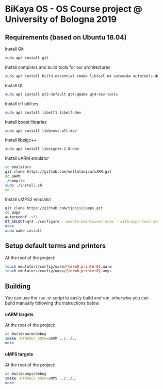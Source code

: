 # BiKaya OS - OS Course project @ University of Bologna 2019

## Requirements (based on Ubuntu 18.04)

Install Git
```bash
sudo apt install git
```

Install compilers and build tools for our architectures
```bash
sudo apt install build-essential cmake libtool m4 automake autotools-dev autoconf gcc-arm-none-eabi gcc-mipsel-linux-gnu
```

Install Qt
```bash
sudo apt install qt5-default qt4-qmake qt4-dev-tools
```

Install elf utilities
```bash
sudo apt install libelf1 libelf-dev
```

Install boost libraries
```bash
sudo apt install libboost-all-dev
```

Install libsigc++
```bash
sudo apt install libsigc++-2.0-dev
```

Install uARM emulator
```bash
cd emulators
git clone https://github.com/mellotanica/uARM.git
cd uARM
./compile
sudo ./install.sh
cd ..
```

Install uMPS2 emulator
```bash
git clone https://github.com/tjonjic/umps.git
cd umps
autoreconf -vfi
QT_SELECT=qt4 ./configure --enable-maintainer-mode --with-mips-tool-prefix=mipsel-linux-gnu-
make
sudo make install
```

## Setup default terms and printers

At the root of the project:

```bash
touch emulators/config/uarm/{term0,printer0}.uarm
touch emulators/config/umps/{term0,printer0}.umps
```

## Building

You can use the `run.sh` script to easily build and run, otherwise you can build manually following
the instructions below.

#### uARM targets

At the root of the project:

```bash
cd build/uarm/debug
cmake -DTARGET_ARCH=uARM ../../..
make
```

#### uMPS targets

At the root of the project:

```bash
cd build/umps/debug
cmake -DTARGET_ARCH=uMPS ../../..
make
```
